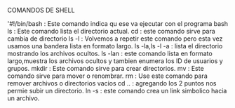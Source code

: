 COMANDOS DE SHELL

'#!/bin/bash : Este comando indica qu ese va ejecutar con el programa bash
ls : Este comando lista el directorio actual.
cd : este comando sirve para cambia de directorio
ls -l : Volvemos a repetir este comando pero esta vez usamos una bandera lista en formato largo.
ls -la,ls -l -a : lista el directorio mostrando los archivos ocultos.
ls -lan : este comando lista en formato largo,muestra los archivos ocultos y tambien enumera los ID de usuarios y grupos.
mkdir : Este comando sirve para crear directorios.
mv : Este comando sirve para mover o renombrar.
rm : Use este comando para remover archivos o directorios vacios
cd .. : agregando los 2 puntos nos permie subir un directorio.
ln -s : este comando crea un link simbolico hacia un archivo.
